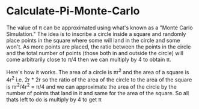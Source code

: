 # Calculate-Pi-Monte-Carlo

<p>The value of &pi; can be approximated using what's known as a "Monte Carlo Simulation." The idea is to inscribe a circle inside a square and
randomly place points in the square where some will land in the circle and some won't. As more points are placed, the ratio between
the points in the circle and the total number of points (those both in and outside the circle) will come arbitrarily close to &pi;/4 
then we can multiply by 4 to obtain &pi;.</p> 

Here's how it works. The area of a circle is &pi;r<sup>2</sup> and the area of a square is 4r<sup>2</sup> i.e. 2r * 2r so the ratio of the area of the circle to the area of the square is &pi;r<sup>2</sup>/4r<sup>2</sup> = &pi;/4 and we can approximate the area of the circle by the number of points that land in it and same for the area of the square. So all thats left to do is multiply by 4 to get &pi;
